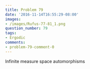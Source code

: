 ```yaml
---
title: Problem 79
date: '2016-11-14T16:55:29-08:00'
images:
- /images/Rufus-77-81_1.png
question_number: 79
tags:
- Ergodic
comments:
- problem-79-comment-0
---
```

Infinite measure space automorphisms

